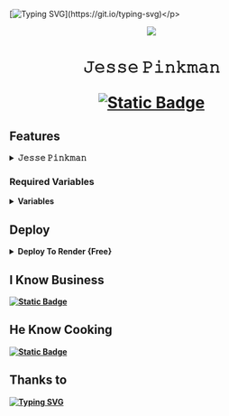 [![Typing SVG](https://readme-typing-svg.demolab.com?font=Bebas+Neue&size=45&duration=4000&pause=1000&color=800000&random=false&width=500&height=70&lines=its+not+a+game!++;Bitc*!)](https://git.io/typing-svg)</p>
<p align="center">
  <img src="https://telegra.ph/file/f735eed9d6736e62b1482.jpg">
  </p>
  <h1 align="center">
    
 <p>𝙹𝚎𝚜𝚜𝚎 𝙿𝚒𝚗𝚔𝚖𝚊𝚗</p>
  
[![Static Badge](https://img.shields.io/badge/its%20me-Walter_White-brightgreen?style=flat-square&logo=rootme&logoColor=maroon&labelColor=silver&color=maroon)](https://t.me/Bhiman22bot)   
   </h1>


## Features

<b><details><summary>𝙹𝚎𝚜𝚜𝚎 𝙿𝚒𝚗𝚔𝚖𝚊𝚗</summary><br>
	
| Features |  Availability |
| :------: |  :----------: |
|   Auto Filter     |       ✅     |
|   Manual Filter     |       ✅     |
|   IMDB     |       ✅    |
|   Admin Commands     |       ✅     |
|   Broadcast     |       ✅     |
|   Index     |       ✅      |
|   IMDB search     |       ✅      |
|   Inline Search     |       ✅      |
|   Random pics     |       ✅     |
|   ids and User info     |       ✅     |
|   Stats, Users     |       ✅      |
|   Chats, Ban     |       ✅      |
|   Unban, Leave     |       ✅     |
|   Disable, Channel     |       ✅     |
|   Spelling Check Feature     |       ✅      |
</a>
</p>
</details> 


### Required Variables

<b><details><summary>Variables</summary><br>
* `BOT_TOKEN`: Create a bot using [@BotFather](https://telegram.dog/BotFather), and get the Telegram API token.
* `API_ID`: Get this value from [telegram.org](https://my.telegram.org/apps)
* `API_HASH`: Get this value from [telegram.org](https://my.telegram.org/apps)
* `CHANNELS`: Username or ID of channel or group. Separate multiple IDs by space
* `ADMINS`: Username or ID of Admin. Separate multiple Admins by space
* `DATABASE_URI`: [mongoDB](https://www.mongodb.com) URI. Get this value from [mongoDB](https://www.mongodb.com). For more help [walter](https://t.me/mrbhiman44)
* `DATABASE_NAME`: Name of the database in [mongoDB](https://www.mongodb.com). For more help [walter](https://t.me/mrbhiman44)
* `LOG_CHANNEL` : A channel to log the activities of bot. Make sure bot is an admin in the channel.
* Check [info.py](https://github.com/MRbhiman/Walter_white/blob/Master/info.py) for more variables

</a>
</p>
</details> 

## Deploy


<details><summary>Deploy To Render {Free}</summary>
<p>
<br>
<a href="https://render.com/deploy?repo=https://github.com/MRbhiman/Jesse_Pinkman/tree/web">
<img src="https://render.com/images/deploy-to-render-button.svg" alt="Deploy to Render">
</a>
</p>
</details> 

## I Know Business
 [![Static Badge](https://img.shields.io/badge/Walter_White-brightgreen?style=flat-square&logo=telegram&logoColor=maroon&labelColor=silver&color=maroon)](https://t.me/Haker8000)

## He Know Cooking
 [![Static Badge](https://img.shields.io/badge/Jesse%20Pinkman-brightgreen?style=flat-square&logo=telegram&logoColor=maroon&labelColor=silver&color=maroon)](https://t.me/mrbhiman44)

## Thanks to 

[![Typing SVG](https://readme-typing-svg.herokuapp.com?font=Russo+One&size=30&duration=4000&pause=1000&color=800000&random=false&width=435&lines=No+one...+)](https://git.io/typing-svg)
